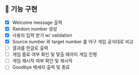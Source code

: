 ## 📝 기능 구현

- [x] Welcome message 출력
- [x] Random number 생성
- [x] 사용자 입력 받기 w/ validation
- [x] Source number 와 target number 를 야구 게임 공식대로 비교
- [ ] 결과를 한글로 출력
- [ ] 게임 종료 여부 확인 및 맞출 때까지 게임 진행
- [ ] 게임 재시작 여부 확인 및 재시작
- [ ] Goodbye 메세지 출력 및 종료
